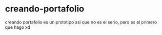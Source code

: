 # creando-portafolio
creando portafolio
es un prototipo asi que no es el serio, pero es el primero que hago xd
